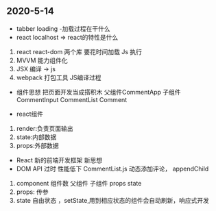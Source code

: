 ## 2020-5-14
- tabber loading -加载过程在干什么
- react localhost => react的特性是什么
1. react react-dom 两个库 要花时间加载 Js 执行
2. MVVM 能力组件化
3. JSX 编译 -> js
4. webpack 打包工具  JS编译过程

- 组件思想 把页面开发当成搭积木
父组件CommentApp
子组件
  CommentInput
  CommentList
   Comment

  

- react组件
 1. render:负责页面输出  
 2. state:内部数据   
 3. props:外部数据

- React 新的前端开发框架 新思想
- DOM API 过时 性能低下
 CommentList.js 动态添加评论， appendChild
 1. component 组件数 父组件 子组件 props state
 2. props: 传参
 3. state 自由状态 ，setState,用到相应状态的组件会自动刷新，响应式开发

